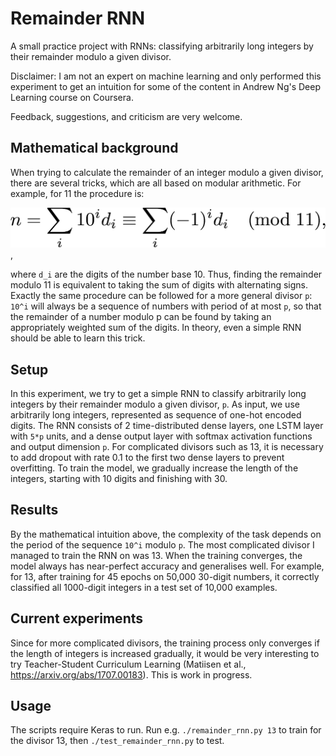 # Remainder RNN

A small practice project with RNNs: classifying arbitrarily long integers by their remainder
modulo a given divisor.

Disclaimer: I am not an expert on machine learning and only performed this experiment
to get an intuition for some of the content in Andrew Ng's Deep Learning course
on Coursera.

Feedback, suggestions, and criticism are very welcome.

## Mathematical background
When trying to calculate the remainder of an integer modulo a given divisor,
there are several tricks, which are all based on modular arithmetic.
For example,
for 11 the procedure is:

![Modulo 11 calculation](modulo_11_calculation.png "Modulo 11"),

where `d_i` are the digits of the number base 10. Thus, finding the remainder
modulo 11 is equivalent to taking the sum of digits with alternating signs.
Exactly the same procedure can be followed for a more general divisor `p`: `10^i` will always
be a sequence of numbers with period of at most `p`, so that the remainder of a
number modulo p can be found by taking an appropriately weighted sum of the
digits. In theory, even a simple RNN should be able to learn this trick.

## Setup
In this experiment, we try to get a simple RNN to classify arbitrarily long
integers by their remainder modulo a given divisor, `p`. As input, we use
arbitrarily long integers, represented as sequence of one-hot encoded digits.
The RNN consists of 2 time-distributed
dense layers, one LSTM layer with `5*p` units, and a dense output layer with
softmax activation functions and output dimension `p`.
For complicated divisors such as 13, it is necessary to add dropout with rate
0.1 to the first two dense layers to prevent overfitting.
To train the model, we gradually increase the length of the integers, starting
with 10 digits and finishing with 30.

## Results
By the mathematical intuition above, the complexity of the task depends on the
period of the sequence `10^i` modulo `p`.
The most complicated divisor I managed to train the RNN on was 13.
When the training converges, the model always
has near-perfect accuracy and generalises well. For example,
for 13, after training for 45 epochs on 50,000 30-digit numbers, it correctly
classified all 1000-digit integers in a test set of 10,000 examples.

## Current experiments
Since for more complicated divisors, the training process only converges if the
length of integers is increased gradually, it would be very interesting to try
Teacher-Student Curriculum Learning (Matiisen et al.,
https://arxiv.org/abs/1707.00183). This is work in progress.

## Usage
The scripts require Keras to run. Run e.g. `./remainder_rnn.py 13` to train for the
divisor 13, then `./test_remainder_rnn.py` to test.
